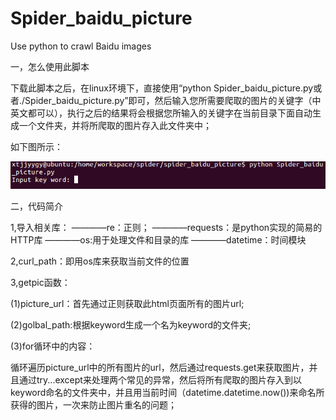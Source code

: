 # Spider_baidu_picture
Use python to crawl Baidu images

一，怎么使用此脚本

  下载此脚本之后，在linux环境下，直接使用“python Spider_baidu_picture.py或者./Spider_baidu_picture.py”即可，然后输入您所需要爬取的图片的关键字（中英文都可以），执行之后的结果将会根据您所输入的关键字在当前目录下面自动生成一个文件夹，并将所爬取的图片存入此文件夹中；
  
  如下图所示：
  
  ![image](https://github.com/xtjjyygy/Spider_baidu_picture/raw/master/screenshot/Selection_003.png)
  

二，代码简介

1,导入相关库：
————re：正则；
————requests：是python实现的简易的HTTP库
————os:用于处理文件和目录的库
————datetime：时间模块

2,curl_path：即用os库来获取当前文件的位置

3,getpic函数：

(1)picture_url：首先通过正则获取此html页面所有的图片url;

(2)golbal_path:根据keyword生成一个名为keyword的文件夹;

(3)for循环中的内容：

 循环遍历picture_url中的所有图片的url，然后通过requests.get来获取图片，并且通过try...except来处理两个常见的异常，然后将所有爬取的图片存入到以keyword命名的文件夹中，并且用当前时间（datetime.datetime.now())来命名所获得的图片，一次来防止图片重名的问题； 
